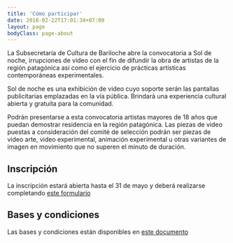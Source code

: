 ```yaml
---
title: 'Cómo participar'
date: 2018-02-22T17:01:34+07:00
layout: page
bodyClass: page-about
---
```



La Subsecretaría de Cultura de Bariloche abre la convocatoria a Sol de noche, irrupciones de video con el fin de difundir la obra de artistas de la región patagónica así como el ejercicio de prácticas artísticas contemporáneas experimentales.

Sol de noche es una exhibición de video cuyo soporte serán las pantallas publicitarias emplazadas en la vía pública. Brindará una experiencia cultural abierta y gratuita para la comunidad.

Podrán presentarse a esta convocatoria artistas mayores de 18 años que puedan demostrar residencia en la región patagónica.  Las piezas de video puestas a consideración del comité de selección podrán ser piezas de video arte, video experimental, animación experimental u otras variantes de imagen en movimiento que no superen el minuto de duración.

## Inscripción

La inscripción estará abierta hasta el 31 de mayo y deberá realizarse completando [este formulario](https://www.google.com "fomulario de inscripción")


## Bases y condiciones

Las bases y condiciones están disponibles en  [este documento](https://www.google.com "bases y condiciones")
